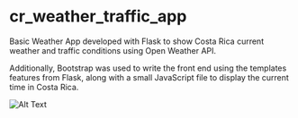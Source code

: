 # cr_weather_traffic_app
Basic Weather App developed with Flask to show Costa Rica current weather and traffic conditions using Open Weather API.

Additionally, Bootstrap was used to write the front end using the templates features from Flask, along with a small JavaScript file to display the current time in Costa Rica.

![Alt Text](https://github.com/georgedevcode/cr_weather_traffic_app/blob/main/media/2022-07-08-14-43-30.gif)
